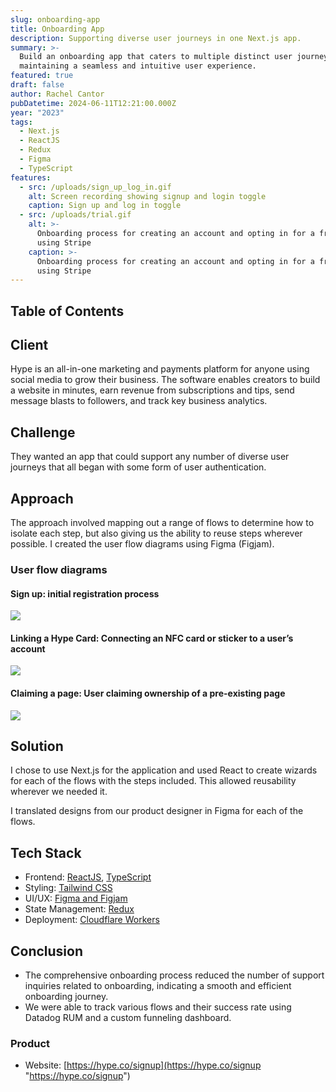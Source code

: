 ```yaml
---
slug: onboarding-app
title: Onboarding App
description: Supporting diverse user journeys in one Next.js app.
summary: >-
  Build an onboarding app that caters to multiple distinct user journeys while
  maintaining a seamless and intuitive user experience.
featured: true
draft: false
author: Rachel Cantor
pubDatetime: 2024-06-11T12:21:00.000Z
year: "2023"
tags:
  - Next.js
  - ReactJS
  - Redux
  - Figma
  - TypeScript
features:
  - src: /uploads/sign_up_log_in.gif
    alt: Screen recording showing signup and login toggle
    caption: Sign up and log in toggle
  - src: /uploads/trial.gif
    alt: >-
      Onboarding process for creating an account and opting in for a free trial
      using Stripe
    caption: >-
      Onboarding process for creating an account and opting in for a free trial
      using Stripe
---
```


## Table of Contents

## Client

Hype is an all-in-one marketing and payments platform for anyone using social media to grow their business. The software enables creators to build a website in minutes, earn revenue from subscriptions and tips, send message blasts to followers, and track key business analytics.

## Challenge

They wanted an app that could support any number of diverse user journeys that all began with some form of user authentication.

## Approach

The approach involved mapping out a range of flows to determine how to isolate each step, but also giving us the ability to reuse steps wherever possible. I created the user flow diagrams using Figma (Figjam).

### User flow diagrams

#### Sign up: initial registration process

![](/uploads/signup.png)

#### Linking a Hype Card: Connecting an NFC card or sticker to a user’s account

![](/uploads/linking.png)

#### Claiming a page: User claiming ownership of a pre-existing page

![](/uploads/claiming.png)

## Solution

I chose to use Next.js for the application and used React to create wizards for each of the flows with the steps included. This allowed reusability wherever we needed it.

I translated designs from our product designer in Figma for each of the flows.

## Tech Stack

- Frontend: [ReactJS](https://reactjs.org/ "React"), [TypeScript](https://www.typescriptlang.org/ "TypeScript")
- Styling: [Tailwind CSS](https://tailwindcss.com "Tailwind CSS")
- UI/UX: [Figma and Figjam](https://figma.com/ "Figma")
- State Management: [Redux](https://redux.js.org "Redux")
- Deployment: [Cloudflare Workers](https://workers.cloudflare.com/ "Cloudflare Workers")

## Conclusion

- The comprehensive onboarding process reduced the number of support inquiries related to onboarding, indicating a smooth and efficient onboarding journey.
- We were able to track various flows and their success rate using Datadog RUM and a custom funneling dashboard.

### Product

- Website: [https://hype.co/signup](https://hype.co/signup "https://hype.co/signup")
